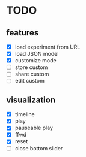 # TODO

## features

- [x] load experiment from URL
- [x] load JSON model
- [x] customize mode
- [ ] store custom
- [ ] share custom
- [ ] edit custom

## visualization

- [x] timeline
- [x] play
- [x] pauseable play
- [x] ffwd
- [x] reset
- [ ] close bottom slider
